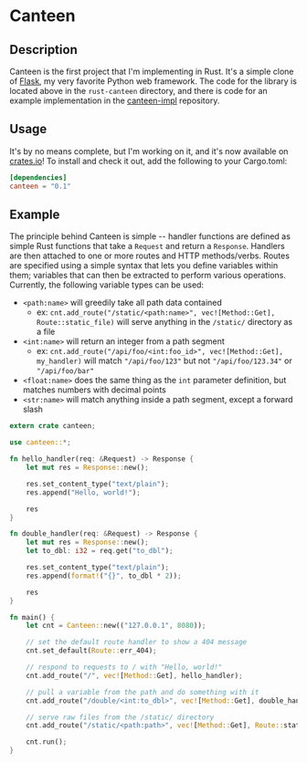 # Canteen

## Description

Canteen is the first project that I'm implementing in Rust. It's a simple clone of
[Flask](http://flask.pocoo.org), my very favorite Python web framework. The code for
the library is located above in the `rust-canteen` directory, and there is code for
an example implementation in the [canteen-impl](https://github.com/jeffdn/canteen-impl)
repository.

## Usage

It's by no means complete, but I'm working on it, and it's now available on
[crates.io](https://crates.io/)! To install and check it out, add the following to
your Cargo.toml:
```toml
[dependencies]
canteen = "0.1"
```

## Example

The principle behind Canteen is simple -- handler functions are defined as simple
Rust functions that take a `Request` and return a `Response`. Handlers are then attached
to one or more routes and HTTP methods/verbs. Routes are specified using a simple
syntax that lets you define variables within them; variables that can then be
extracted to perform various operations. Currently, the following variable types can
be used:

- `<path:name>` will greedily take all path data contained
  - ex: `cnt.add_route("/static/<path:name>", vec![Method::Get], Route::static_file)` will
  serve anything in the `/static/` directory as a file
- `<int:name>` will return an integer from a path segment
  - ex: `cnt.add_route("/api/foo/<int:foo_id>", vec![Method::Get], my_handler)` will match
  `"/api/foo/123"` but not `"/api/foo/123.34"` or `"/api/foo/bar"`
- `<float:name>` does the same thing as the `int` parameter definition, but matches numbers
with decimal points
- `<str:name>` will match anything inside a path segment, except a forward slash

```rust
extern crate canteen;

use canteen::*;

fn hello_handler(req: &Request) -> Response {
    let mut res = Response::new();

    res.set_content_type("text/plain");
    res.append("Hello, world!");

    res
}

fn double_handler(req: &Request) -> Response {
    let mut res = Response::new();
    let to_dbl: i32 = req.get("to_dbl");

    res.set_content_type("text/plain");
    res.append(format!("{}", to_dbl * 2));

    res
}

fn main() {
    let cnt = Canteen::new(("127.0.0.1", 8080));

    // set the default route handler to show a 404 message
    cnt.set_default(Route::err_404);

    // respond to requests to / with "Hello, world!"
    cnt.add_route("/", vec![Method::Get], hello_handler);

    // pull a variable from the path and do something with it
    cnt.add_route("/double/<int:to_dbl>", vec![Method::Get], double_handler);

    // serve raw files from the /static/ directory
    cnt.add_route("/static/<path:path>", vec![Method::Get], Route::static_file);

    cnt.run();
}
```
